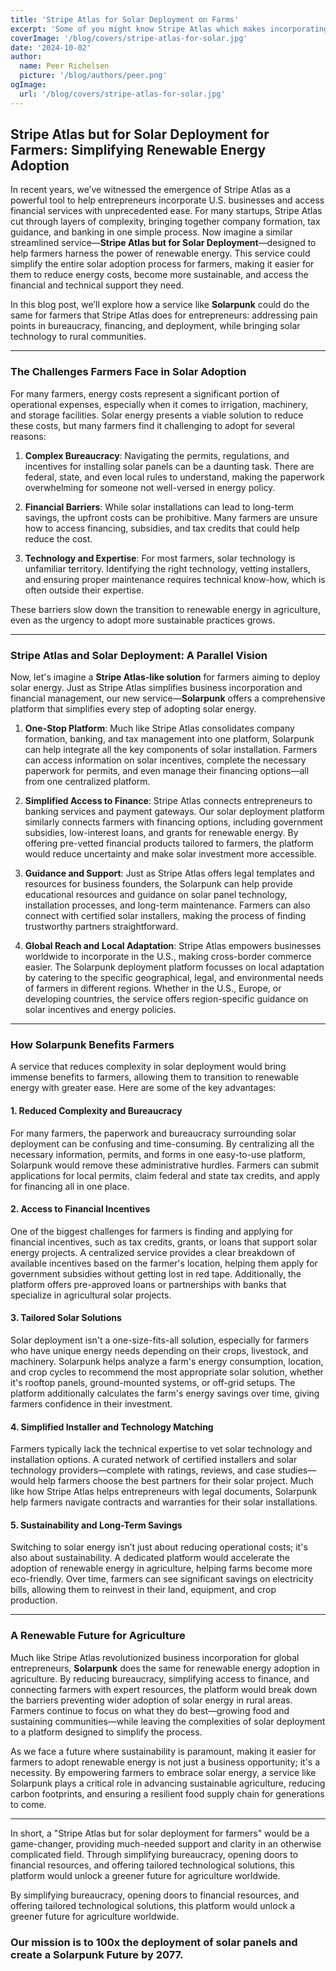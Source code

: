 ```yaml
---
title: 'Stripe Atlas for Solar Deployment on Farms'
excerpt: 'Some of you might know Stripe Atlas which makes incorporating a Delaware C-Corp a breeze. We are doing the same for solar deployment on farms.'
coverImage: '/blog/covers/stripe-atlas-for-solar.jpg'
date: '2024-10-02'
author:
  name: Peer Richelsen
  picture: '/blog/authors/peer.png'
ogImage:
  url: '/blog/covers/stripe-atlas-for-solar.jpg'
---
```


## Stripe Atlas but for Solar Deployment for Farmers: Simplifying Renewable Energy Adoption

In recent years, we’ve witnessed the emergence of Stripe Atlas as a powerful tool to help entrepreneurs incorporate U.S. businesses and access financial services with unprecedented ease. For many startups, Stripe Atlas cut through layers of complexity, bringing together company formation, tax guidance, and banking in one simple process. Now imagine a similar streamlined service—**Stripe Atlas but for Solar Deployment**—designed to help farmers harness the power of renewable energy. This service could simplify the entire solar adoption process for farmers, making it easier for them to reduce energy costs, become more sustainable, and access the financial and technical support they need.

In this blog post, we’ll explore how a service like **Solarpunk** could do the same for farmers that Stripe Atlas does for entrepreneurs: addressing pain points in bureaucracy, financing, and deployment, while bringing solar technology to rural communities.

---

### The Challenges Farmers Face in Solar Adoption

For many farmers, energy costs represent a significant portion of operational expenses, especially when it comes to irrigation, machinery, and storage facilities. Solar energy presents a viable solution to reduce these costs, but many farmers find it challenging to adopt for several reasons:

1. **Complex Bureaucracy**: Navigating the permits, regulations, and incentives for installing solar panels can be a daunting task. There are federal, state, and even local rules to understand, making the paperwork overwhelming for someone not well-versed in energy policy.

2. **Financial Barriers**: While solar installations can lead to long-term savings, the upfront costs can be prohibitive. Many farmers are unsure how to access financing, subsidies, and tax credits that could help reduce the cost.

3. **Technology and Expertise**: For most farmers, solar technology is unfamiliar territory. Identifying the right technology, vetting installers, and ensuring proper maintenance requires technical know-how, which is often outside their expertise.

These barriers slow down the transition to renewable energy in agriculture, even as the urgency to adopt more sustainable practices grows.

---

### Stripe Atlas and Solar Deployment: A Parallel Vision

Now, let's imagine a **Stripe Atlas-like solution** for farmers aiming to deploy solar energy. Just as Stripe Atlas simplifies business incorporation and financial management, our new service—**Solarpunk** offers a comprehensive platform that simplifies every step of adopting solar energy.

1. **One-Stop Platform**:
   Much like Stripe Atlas consolidates company formation, banking, and tax management into one platform, Solarpunk can help integrate all the key components of solar installation. Farmers can access information on solar incentives, complete the necessary paperwork for permits, and even manage their financing options—all from one centralized platform.

2. **Simplified Access to Finance**:
   Stripe Atlas connects entrepreneurs to banking services and payment gateways. Our solar deployment platform similarly connects farmers with financing options, including government subsidies, low-interest loans, and grants for renewable energy. By offering pre-vetted financial products tailored to farmers, the platform would reduce uncertainty and make solar investment more accessible.

3. **Guidance and Support**:
   Just as Stripe Atlas offers legal templates and resources for business founders, the Solarpunk can help provide educational resources and guidance on solar panel technology, installation processes, and long-term maintenance. Farmers can also connect with certified solar installers, making the process of finding trustworthy partners straightforward.

4. **Global Reach and Local Adaptation**:
   Stripe Atlas empowers businesses worldwide to incorporate in the U.S., making cross-border commerce easier. The Solarpunk deployment platform focusses on local adaptation by catering to the specific geographical, legal, and environmental needs of farmers in different regions. Whether in the U.S., Europe, or developing countries, the service offers region-specific guidance on solar incentives and energy policies.

---

### How Solarpunk Benefits Farmers

A service that reduces complexity in solar deployment would bring immense benefits to farmers, allowing them to transition to renewable energy with greater ease. Here are some of the key advantages:

#### 1. **Reduced Complexity and Bureaucracy**

For many farmers, the paperwork and bureaucracy surrounding solar deployment can be confusing and time-consuming. By centralizing all the necessary information, permits, and forms in one easy-to-use platform, Solarpunk would remove these administrative hurdles. Farmers can submit applications for local permits, claim federal and state tax credits, and apply for financing all in one place.

#### 2. **Access to Financial Incentives**

One of the biggest challenges for farmers is finding and applying for financial incentives, such as tax credits, grants, or loans that support solar energy projects. A centralized service provides a clear breakdown of available incentives based on the farmer's location, helping them apply for government subsidies without getting lost in red tape. Additionally, the platform offers pre-approved loans or partnerships with banks that specialize in agricultural solar projects.

#### 3. **Tailored Solar Solutions**

Solar deployment isn't a one-size-fits-all solution, especially for farmers who have unique energy needs depending on their crops, livestock, and machinery. Solarpunk helps analyze a farm's energy consumption, location, and crop cycles to recommend the most appropriate solar solution, whether it's rooftop panels, ground-mounted systems, or off-grid setups. The platform additionally calculates the farm's energy savings over time, giving farmers confidence in their investment.

#### 4. **Simplified Installer and Technology Matching**

Farmers typically lack the technical expertise to vet solar technology and installation options. A curated network of certified installers and solar technology providers—complete with ratings, reviews, and case studies—would help farmers choose the best partners for their solar project. Much like how Stripe Atlas helps entrepreneurs with legal documents, Solarpunk help farmers navigate contracts and warranties for their solar installations.

#### 5. **Sustainability and Long-Term Savings**

Switching to solar energy isn’t just about reducing operational costs; it's also about sustainability. A dedicated platform would accelerate the adoption of renewable energy in agriculture, helping farms become more eco-friendly. Over time, farmers can see significant savings on electricity bills, allowing them to reinvest in their land, equipment, and crop production.

---

### A Renewable Future for Agriculture

Much like Stripe Atlas revolutionized business incorporation for global entrepreneurs, **Solarpunk** does the same for renewable energy adoption in agriculture. By reducing bureaucracy, simplifying access to finance, and connecting farmers with expert resources, the platform would break down the barriers preventing wider adoption of solar energy in rural areas. Farmers continue to focus on what they do best—growing food and sustaining communities—while leaving the complexities of solar deployment to a platform designed to simplify the process.

As we face a future where sustainability is paramount, making it easier for farmers to adopt renewable energy is not just a business opportunity; it's a necessity. By empowering farmers to embrace solar energy, a service like Solarpunk plays a critical role in advancing sustainable agriculture, reducing carbon footprints, and ensuring a resilient food supply chain for generations to come.

---

In short, a "Stripe Atlas but for solar deployment for farmers" would be a game-changer, providing much-needed support and clarity in an otherwise complicated field. Through simplifying bureaucracy, opening doors to financial resources, and offering tailored technological solutions, this platform would unlock a greener future for agriculture worldwide.

By simplifying bureaucracy, opening doors to financial resources, and offering tailored technological solutions, this platform would unlock a greener future for agriculture worldwide.

### Our mission is to **100x the deployment of solar panels** and create a Solarpunk Future by 2077.
